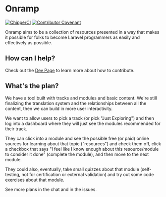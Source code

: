 # Onramp

[![ChipperCI](https://app.chipperci.com/projects/a05eacda-f53a-4830-bb75-0610bdc2c3f3/status/master)](https://www.google.com/apparently-github-caches-images-that-arent-links-so-badges-need-links-i-guess)
[![Contributor Covenant](https://img.shields.io/badge/Contributor%20Covenant-v1.4%20adopted-ff69b4.svg)](CODE_OF_CONDUCT.md)

Onramp aims to be a collection of resources presented in a way that makes it possible for folks to become Laravel programmers as easily and effectively as possible.

## How can I help?

Check out the [Dev Page](https://onramp.dev/en/dev) to learn more about how to contribute.

## What's the plan?

We have a tool built with tracks and modules and basic content. We're still finalizing the translation system and the relationships between all the content, then we can build in more user interactivity.

We want to allow users to pick a track (or pick "Just Exploring") and then log into a dashboard where they will just see the modules recommended for their track.

They can click into a module and see the possible free (or paid) online sources for learning about that topic ("resources") and check them off, click a checkbox that says "I feel like I know enough about this resource/module to consider it done" (complete the module), and then move to the next module.

They could also, eventually, take small quizzes about that module (self-testing, not for certification or external validation) and try out some code exercises about that module.

See more plans in the chat and in the issues.
